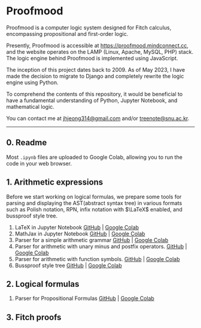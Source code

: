 # Proofmood


Proofmood is a computer logic system designed for Fitch calculus, encompassing propositional and first-order logic.

Presently, Proofmood is accessible at https://proofmood.mindconnect.cc, and the website operates on the LAMP (Linux, Apache, MySQL, PHP) stack. The logic engine behind Proofmood is implemented using JavaScript.

The inception of this project dates back to 2009. As of May 2023, I have made the decision to migrate to Django and completely rewrite the logic engine using Python.

To comprehend the contents of this repository, it would be beneficial to have a fundamental understanding of Python, Jupyter Notebook, and mathematical logic.

You can contact me at jhjeong314@gmail.com and/or treenote@snu.ac.kr.

---

## 0. Readme

Most `.ipynb` files are uploaded to Google Colab, allowing you to run the code in your web browser.

## 1. Arithmetic expressions

Before we start working on logical formulas, we prepare some tools for parsing and displaying the AST(abstract syntax tree) in various formats such as Polish notation, RPN, infix notation with $\LaTeX$ enabled, and bussproof style tree.

1. LaTeX in Jupyter Notebook [GitHub](./latex_in_jupyternotebook.ipynb) | [Google Colab](https://colab.research.google.com/drive/1JRn8m4_t77R-gJqjFSXiKaikWcDMQAnS?usp=sharing)
1. MathJax in Jupyter Notebook [GitHub](./mathjax_in_jupyternotebook.ipynb) | [Google Colab](https://colab.research.google.com/drive/1rywvvBl6WIMHzCdW-HeH69kbf9XYjxCW?usp=sharing)
1. Parser for a simple arithmetic grammar [GitHub](./arith4parser.ipynb) | [Google Colab](https://colab.research.google.com/drive/1vpzjogSZi-QOx0QnBOxgPPFZkEJVKU1b?usp=sharing)
1. Parser for arithmetic with unary minus and postfix operators. [GitHub](./arith5parser.ipynb) | [Google Colab](https://colab.research.google.com/drive/18niproAYizRP6BzWXYsCK6wGc0GJse1U?usp=sharing)
1. Parser for arithmetic with function symbols. [GitHub](./arith6parser.ipynb) | [Google Colab](https://colab.research.google.com/drive/1eAV9i2jEN39hfL7RbOsKnIW7qi-YveJa?usp=sharing)
1. Bussproof style tree [GitHub](./arith7parser.ipynb) | [Google Colab](https://colab.research.google.com/drive/1Rv_vqzg8BtrmRfc16FwVsPYh3zNR07LE?usp=sharing)

## 2. Logical formulas

1. Parser for Propositional Formulas [GitHub](./logic_parser.ipynb) | [Google Colab](https://colab.research.google.com/drive/1ZlanSUrOCbLW0mJgMsUDdV8bF4B0Ab66?usp=sharing)

## 3. Fitch proofs
